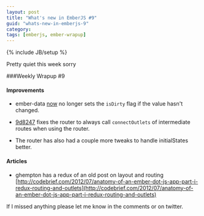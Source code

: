 ```yaml
---
layout: post
title: "What's new in EmberJS #9"
guid: "whats-new-in-emberjs-9"
category:
tags: [emberjs, ember-wrapup]
---
```

{% include JB/setup %}

Pretty quiet this week sorry

###Weekly Wrapup #9

#### Improvements

* ember-data [now](https://github.com/emberjs/data/commit/3847ed317714556b834198bce60aefbd31fa83e3) no longer sets the `isDirty` flag if the value hasn't changed.

* [9d8247](https://github.com/emberjs/ember.js/commit/9d82473d7a543ea2e2b7b6d24dc2486aff7703c1) fixes the router to always call `connectOutlets` of intermediate routes when using the router.

* The router has also had a couple more tweaks to handle initialStates better.

#### Articles
* ghempton has a redux of an old post on layout and routing [http://codebrief.com/2012/07/anatomy-of-an-ember-dot-js-app-part-i-redux-routing-and-outlets](http://codebrief.com/2012/07/anatomy-of-an-ember-dot-js-app-part-i-redux-routing-and-outlets)


If I missed anything please let me know in the comments or on twitter.